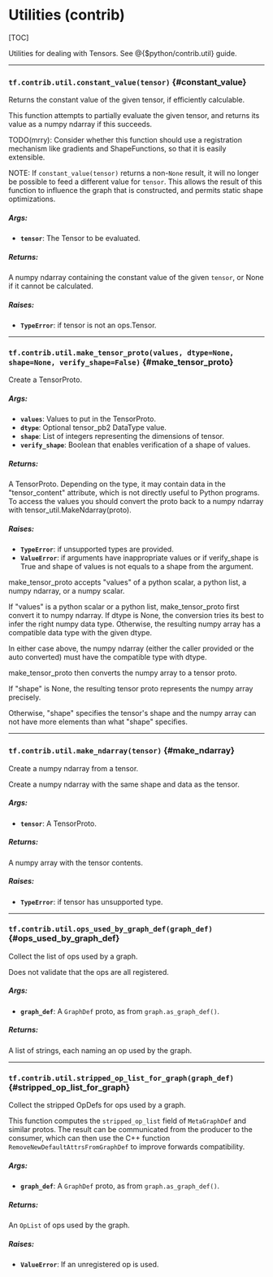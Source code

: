<!-- This file is machine generated: DO NOT EDIT! -->

# Utilities (contrib)
[TOC]

Utilities for dealing with Tensors. See @{$python/contrib.util} guide.

- - -

### `tf.contrib.util.constant_value(tensor)` {#constant_value}

Returns the constant value of the given tensor, if efficiently calculable.

This function attempts to partially evaluate the given tensor, and
returns its value as a numpy ndarray if this succeeds.

TODO(mrry): Consider whether this function should use a registration
mechanism like gradients and ShapeFunctions, so that it is easily
extensible.

NOTE: If `constant_value(tensor)` returns a non-`None` result, it will no
longer be possible to feed a different value for `tensor`. This allows the
result of this function to influence the graph that is constructed, and
permits static shape optimizations.

##### Args:


*  <b>`tensor`</b>: The Tensor to be evaluated.

##### Returns:

  A numpy ndarray containing the constant value of the given `tensor`,
  or None if it cannot be calculated.

##### Raises:


*  <b>`TypeError`</b>: if tensor is not an ops.Tensor.


- - -

### `tf.contrib.util.make_tensor_proto(values, dtype=None, shape=None, verify_shape=False)` {#make_tensor_proto}

Create a TensorProto.

##### Args:


*  <b>`values`</b>: Values to put in the TensorProto.
*  <b>`dtype`</b>: Optional tensor_pb2 DataType value.
*  <b>`shape`</b>: List of integers representing the dimensions of tensor.
*  <b>`verify_shape`</b>: Boolean that enables verification of a shape of values.

##### Returns:

  A TensorProto. Depending on the type, it may contain data in the
  "tensor_content" attribute, which is not directly useful to Python programs.
  To access the values you should convert the proto back to a numpy ndarray
  with tensor_util.MakeNdarray(proto).

##### Raises:


*  <b>`TypeError`</b>: if unsupported types are provided.
*  <b>`ValueError`</b>: if arguments have inappropriate values or if verify_shape is
   True and shape of values is not equals to a shape from the argument.

make_tensor_proto accepts "values" of a python scalar, a python list, a
numpy ndarray, or a numpy scalar.

If "values" is a python scalar or a python list, make_tensor_proto
first convert it to numpy ndarray. If dtype is None, the
conversion tries its best to infer the right numpy data
type. Otherwise, the resulting numpy array has a compatible data
type with the given dtype.

In either case above, the numpy ndarray (either the caller provided
or the auto converted) must have the compatible type with dtype.

make_tensor_proto then converts the numpy array to a tensor proto.

If "shape" is None, the resulting tensor proto represents the numpy
array precisely.

Otherwise, "shape" specifies the tensor's shape and the numpy array
can not have more elements than what "shape" specifies.


- - -

### `tf.contrib.util.make_ndarray(tensor)` {#make_ndarray}

Create a numpy ndarray from a tensor.

Create a numpy ndarray with the same shape and data as the tensor.

##### Args:


*  <b>`tensor`</b>: A TensorProto.

##### Returns:

  A numpy array with the tensor contents.

##### Raises:


*  <b>`TypeError`</b>: if tensor has unsupported type.


- - -

### `tf.contrib.util.ops_used_by_graph_def(graph_def)` {#ops_used_by_graph_def}

Collect the list of ops used by a graph.

Does not validate that the ops are all registered.

##### Args:


*  <b>`graph_def`</b>: A `GraphDef` proto, as from `graph.as_graph_def()`.

##### Returns:

  A list of strings, each naming an op used by the graph.


- - -

### `tf.contrib.util.stripped_op_list_for_graph(graph_def)` {#stripped_op_list_for_graph}

Collect the stripped OpDefs for ops used by a graph.

This function computes the `stripped_op_list` field of `MetaGraphDef` and
similar protos.  The result can be communicated from the producer to the
consumer, which can then use the C++ function
`RemoveNewDefaultAttrsFromGraphDef` to improve forwards compatibility.

##### Args:


*  <b>`graph_def`</b>: A `GraphDef` proto, as from `graph.as_graph_def()`.

##### Returns:

  An `OpList` of ops used by the graph.

##### Raises:


*  <b>`ValueError`</b>: If an unregistered op is used.


